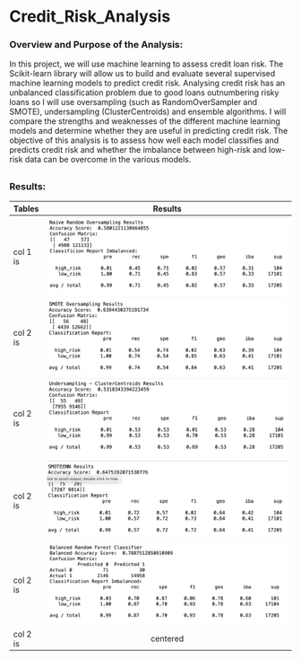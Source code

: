 # Credit_Risk_Analysis

### Overview and Purpose of the Analysis:

In this project, we will use machine learning to assess credit loan risk. The Scikit-learn library will allow us to build and evaluate several supervised machine learning models to predict credit risk. Analysing credit risk has an unbalanced classification problem due to good loans outnumbering risky loans so I will use oversampling (such as RandomOverSampler and SMOTE), undersampling (ClusterCentroids) and ensemble algorithms. I will compare the strengths and weaknesses of the different machine learning models and determine whether they are useful in predicting credit risk. The objective of this analysis is to assess how well each model classifies and predicts credit risk and whether the imbalance between high-risk and low-risk data can be overcome in the various models.

##

### Results:

 Tables   |      Results     |   
|----------|:-------------:|
| col 1 is |  ![naive](https://github.com/YanLuong/Credit_Risk_Analysis/blob/main/screenshots/naive_random_oversampling.png) | 
| col 2 is |  ![smote](https://github.com/YanLuong/Credit_Risk_Analysis/blob/main/screenshots/smote_oversampling.png)  |   
| col 2 is |  ![cluster](https://github.com/YanLuong/Credit_Risk_Analysis/blob/main/screenshots/cluster_centroids_undersampling.png)  |
| col 2 is |  ![smoteen](https://github.com/YanLuong/Credit_Risk_Analysis/blob/main/screenshots/smoteenn.png)  |
| col 2 is |   ![forest](https://github.com/YanLuong/Credit_Risk_Analysis/blob/main/screenshots/balanced_forest_del3ensemble.png)   |
| col 2 is |    centered   |
